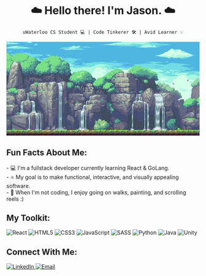 <h1 align="center"> ☁️ Hello there! I'm Jason. ☁️ </h1>
 
<div align="center">
 
`uWaterloo CS Student 💻 | Code Tinkerer 🛠 | Avid Learner 💡`

<img src="./waterfall.gif" alt="waterfall-pixelart-bg" width="600px"/>

<h2 align="left"> <b> Fun Facts About Me:</b> </h2>

<p align="left">
- 💻 I'm a fullstack developer currently learning React & GoLang. <br />
- ⭐️ My goal is to make functional, interactive, and visually appealing software. <br />
- 🌱 When I'm not coding, I enjoy going on walks, painting, and scrolling reels :) <br />
 </p>

<h2 align="left"> <b> My Toolkit:</b> </h2> 

<div align="left">
 
![React](https://img.shields.io/badge/react-%2320232a.svg?style=for-the-badge&logo=react&logoColor=%2361DAFB)
![HTML5](https://img.shields.io/badge/html5-%23E34F26.svg?style=for-the-badge&logo=html5&logoColor=white)
![CSS3](https://img.shields.io/badge/css3-%231572B6.svg?style=for-the-badge&logo=css3&logoColor=white)
![JavaScript](https://img.shields.io/badge/javascript-%23323330.svg?style=for-the-badge&logo=javascript&logoColor=%23F7DF1E)
![SASS](https://img.shields.io/badge/SASS-hotpink.svg?style=for-the-badge&logo=SASS&logoColor=white)
![Python](https://img.shields.io/badge/python-3670A0?style=for-the-badge&logo=python&logoColor=ffdd54)
![Java](https://img.shields.io/badge/java-%23ED8B00.svg?style=for-the-badge&logo=java&logoColor=white)
![Unity](https://img.shields.io/badge/unity-%23000000.svg?style=for-the-badge&logo=unity&logoColor=white)

<h2 align="left"> <b> Connect With Me:</b> </h2>
 
<p align="left">
  <a href="https://www.linkedin.com/in/jasonpann/">
    <img alt="LinkedIn" title="Add Me on LinkedIn!" src="https://custom-icon-badges.demolab.com/badge/-LinkedIn-blue?style=for-the-badge&logo=linkedin-svgrepo-com&logoColor=white"/>
  </a>
  <a href="mailto: j7pan@uwaterloo.ca">
    <img alt="Email" title="Email Me!" src="https://img.shields.io/badge/Email-D14836?style=for-the-badge&logo=gmail&logoColor=white"/>
  </a>
</p>
